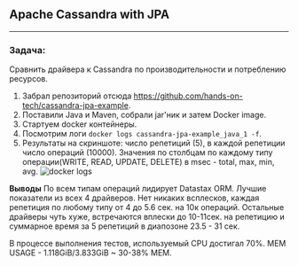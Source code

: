 ## Apache Cassandra with JPA
---

### Задача:
Сравнить драйвера к Cassandra по производительности и потреблению ресурсов.

1. Забрал репозиторий отсюда https://github.com/hands-on-tech/cassandra-jpa-example.
2. Поставили Java и Maven, собрали jar'ник и затем Docker image.
3. Стартуем docker контейнеры.
4. Посмотрим логи `docker logs cassandra-jpa-example_java_1 -f`.
5. Результаты на скриншоте: число репетиций (5), в  каждой репетиции число операций (10000). Значения по столбцам по каждому типу операции(WRITE, READ, UPDATE, DELETE) в msec - total, max, min, avg.
![docker logs]()


**Выводы**
По всем типам операций лидирует Datastax ORM. Лучшие показатели из всех 4 драйверов. Нет никаких всплесков, каждая репетиция по любому типу от 4 до 5.6 сек. на 10к операций. 
Остальные драйверы чуть хуже, встречаются вплески до 10-11сек. на репетицию и суммарное время за 5 репетиций в диапозоне 23.5 - 31 сек.

В процессе выполнения тестов, используемый CPU достигал 70%. MEM USAGE - 1.118GiB/3.833GiB ~ 30-38% MEM.